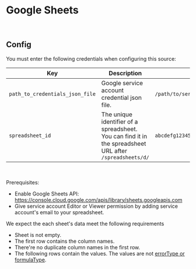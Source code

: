 # Google Sheets

<br />

## Config

You must enter the following credentials when configuring this source:

| Key | Description | Sample value
| --- | --- | --- |
| `path_to_credentials_json_file` | Google service account credential json file. | `/path/to/service_account_credentials.json` |
| `spreadsheet_id` | The unique identifier of a spreadsheet. You can find it in the spreadsheet URL after `/spreadsheets/d/` | `abcdefg123456` |

<br />

Prerequisites:
* Enable Google Sheets API: https://console.cloud.google.com/apis/library/sheets.googleapis.com
* Give service account Editor or Viewer permission by adding service account's email to your spreadsheet.

We expect the each sheet's data meet the following requirements
* Sheet is not empty.
* The first row contains the column names.
* There're no duplicate column names in the first row.
* The following rows contain the values. The values are not [errorType or formulaType](https://developers.google.com/sheets/api/reference/rest/v4/spreadsheets/other#ExtendedValue).
